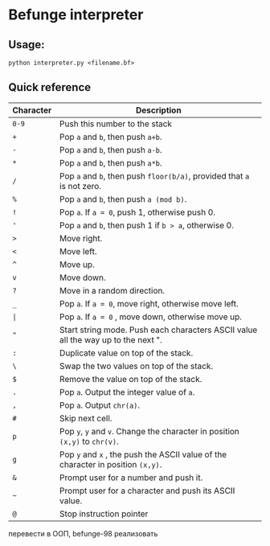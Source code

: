 # Befunge interpreter #

## Usage: ##

```
python interpreter.py <filename.bf> 
```

## Quick reference ##

 Character            | Description                                                                       
 ----------------------|----------------------------------------------------------------------------------- 
 `0-9`                | Push this number to the stack                                                     
 `+`                  | Pop `a` and `b`, then push `a+b`.                                                
 `-`                  | Pop `a` and `b`, then push `a-b`.                                                 
 `*`                  | Pop `a` and `b`, then push `a*b`.                                                 
 `/`                  | Pop `a` and `b`, then push `floor(b/a)`, provided that `a` is not zero.           
 `%`                  | Pop `a` and `b`, then push `a (mod b)`.                                           
 `!`                  | Pop `a`. If `a = 0`, push 1, otherwise push 0.                                    
 `'`                | Pop `a` and `b`, then push 1 if `b > a`, otherwise 0.                             
 `>`                  | Move right.                                                                       
 `<`                  | Move left.                                                                        
 `^`                  | Move up.                                                                         
 `v`                  | Move down.                                                                        
 `?`                  | Move in a random direction.                                                       
 `_`                  | Pop `a`. If `a = 0`, move right, otherwise move left.                             
 <code>&#124;</code> | Pop `a`. If `a = 0` , move down, otherwise move up.                               
 `"`                  | Start string mode. Push each characters ASCII value all the way up to the next ". 
 `:`                  | Duplicate value on top of the stack.                                             
 `\ `                 | Swap the two values on top of the stack.                                         
 `$`                  | Remove the value on top of the stack.                                             
 `.`                  | Pop `a`. Output the integer value of `a`.                                         
 `,`                  | Pop `a`. Output `chr(a)`.                                                         
 `#`                  | Skip next cell.                                                                   
 `p`                  | Pop `y`, `y` and `v`. Change the character in position `(x,y)` to `chr(v)`.       
 `g`                  | Pop `y` and `x` , the push the ASCII value of the character in position `(x,y)`.  
 `&`                  | Prompt user for a number and push it.                                             
 `~`               | Prompt user for a character and push its ASCII value.                             
 `@`                  | Stop instruction pointer                                                          


перевести в ООП, befunge-98 реализовать